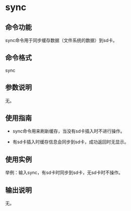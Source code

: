 # sync


## 命令功能

sync命令用于同步缓存数据（文件系统的数据）到sd卡。


## 命令格式

sync


## 参数说明

无。


## 使用指南

- sync命令用来刷新缓存，当没有sd卡插入时不进行操作。

- 有sd卡插入时缓存信息会同步到sd卡，成功返回时无显示。


## 使用实例

举例：输入sync，有sd卡时同步到sd卡，无sd卡时不操作。


## 输出说明

无。

